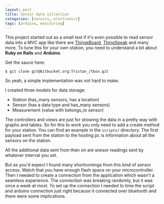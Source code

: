 ```yaml
---
layout: post
title: Sensor data collection
categories: [sensors, electronics]
tags: [arduino, monitoring]
---
```


This project started out as a small test if it's even possible to read sensor data into a MVC app like there are [ThingsBoard](https://thingsboard.io/), [ThingSpeak](https://thingspeak.com/) and many more. To tune this for your own station, you need to understand a bit about **Ruby on Rails** and **Arduino**.

Get the sauce here:
```
$ git clone git@bitbucket.org:Tristan_/tbox.git
```

So yeah, a simple implementation was not hard to make.

I created three models for data storage:
* Station (has_many sensors, has a location)
* Sensor (has a data type and has_many sensors)
* Measurement (value with belongs_to sensor)

The controllers and views are just for showing the data in a pretty way with graphs and tables. So for this to work you only need to add a create method for your station. You can find an example in the `scripts/` directory. The first payload sent from the station to the hosting pc is information about all the sensors on the station.

All the additional data sent from then on are snesor readings sent by whatever interval you set.

But as you'd expect I found many shortcomings from this kind of sensor access.
Watch that you have enough flash space on your microcontroller.
Then I needed to create a connection from the application which wasn't a seamless experience. The connection was breaking randomly, but it was once a week at most. To set up the connection I needed to time the script and arduino connection just right because it connected over bluetooth and there were some implications.
